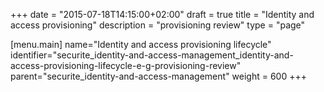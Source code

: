 +++
date = "2015-07-18T14:15:00+02:00"
draft = true
title = "Identity and access provisioning"
description = "provisioning review"
type = "page"

[menu.main]
name="Identity and access provisioning lifecycle"
identifier="securite_identity-and-access-management_identity-and-access-provisioning-lifecycle-e-g-provisioning-review"
parent="securite_identity-and-access-management"
weight = 600
+++